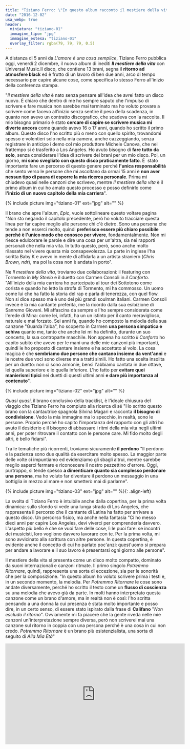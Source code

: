 ```yaml
---
title: "Tiziano Ferro: \"In questo album racconto il mestiere della vita\""
date: "2016-12-02"
usa_webp: true
header:
  miniatura: "tiziano-01"
  immagine_tipo: "jpg"
  immagine_estesa: "tiziano-01"
  overlay_filter: rgba(79, 79, 79, 0.5)
---
```


A distanza di 5 anni da _L'amore è una cosa semplice_, Tiziano Ferro pubblica oggi, venerdì 2 dicembre, il nuovo album di inediti _**Il mestiere della vita**_ con Universal Music.Il disco, che contiene 13 brani, segna il **ritorno ad atmosfere black** ed è frutto di un lavoro di ben due anni, arco di tempo necessario per capire alcune cose, come specifica lo stesso Ferro all'inizio della conferenza stampa.

"_Il mestiere della vita_ è nato senza pensare all'idea che avrei fatto un disco nuovo. È chiaro che dentro di me ho sempre saputo che l'impulso di scrivere e fare musica non sarebbe mai terminato ma ho voluto provare a scrivere come facevo all'inizio senza sentire il peso della scadenza, in quanto non avevo un contratto discografico, che scadeva con la raccolta. Il mio bisogno primario è stato **cercare di capire se scrivere musica mi diverte ancora** come quando avevo 16 o 17 anni, quando ho scritto il primo album. Questo disco l'ho scritto più o meno con quello spirito, trovandomi spesso e volentieri solo nella mia camera, anche cazzeggiando, senza registrare in anticipo i demo col mio produttore Michele Canova, che nel frattempo si è trasferito a Los Angeles. Ho avuto bisogno di **fare tutto da solo**, senza considerare l'idea di scrivere dei brani per un mio disco. Poi, un giorno, **mi sono svegliato con questo disco praticamente fatto**. È  stato importante fare un percorso di questo genere perché **l'unica responsabilità** che sento verso le persone che mi ascoltano da ormai 15 anni è **non aver nessun tipo di paura di esporre la mia ricerca personale**. Prima mi chiudevo quasi nelle canzoni che scrivevo, mentre _Il mestiere della vita_ è il primo album in cui ho amato questo processo e posso definirlo come **l'inizio di un nuovo capitolo della mia carriera**".

{% include picture img="tiziano-01" ext="jpg" alt="" %}

Il brano che apre l'album, _Epic_, vuole sottolineare questo voltare pagina "Non sto negando il capitolo precedente, però ho voluto tracciare questa linea per far capire meglio alle persone chi c'è dietro. Sono una persona che tende a non esserci molto, quindi **preferisco essere più chiaro possibile perché è l'unico modo che conosco per vivere**, fondamentalmente. Non mi riesce edulcorare le parole e dire una cosa per un'altra, sia nei rapporti personali che nella mia vita. In tutto questo, però, sono anche molto rilassato nel vivere questa mia consapevolezza. La parte in inglese l'ha scritta Baby K e avevo in mente di affidarla a un artista straniero (_Chris Brown, ndr_), ma poi la cosa non è andata in porto".

Ne _Il mestiere della vita_, troviamo due collaborazioni: il featuring con Tormento in _My Steelo_ e il duetto con Carmen Consoli in _il Conforto_. "All'inizio della mia carriera ho partecipato al tour dei Sottotono come corista e quando ho letto la strofa di Tormento, mi ha commosso. Un uomo come lui che ha fatto la storia del rap e parla di tenerezza, con quel flow. Non si dice spesso ma è uno dei più grandi soulman italiani. Carmen Consoli invece è la mia cantante preferita, me la ricordo dalla sua esibizione di Sanremo Giovani. Mi affascina da sempre e l'ho sempre considerata come l'erede di Mina: come lei, infatti, ha un un istinto per il canto meraviglioso, naturale e mai forzato. Sei anni fa, quando ho composto la melodia della sua canzone "Guarda l'alba", ho scoperto in Carmen **una persona simpatica e schiva** quanto me, tanto che anche lei mi ha definito, durante un suo concerto, la sua controparte maschile. Non appena ho scritto _il Conforto_ ho capito subito che avevo per le mani una delle mie canzoni più importanti, quindi le ho proposto di cantare insieme e ha accettato al volo. La cosa magica è che **sembriamo due persone che cantano insieme da vent'anni** e le nostre due voci sono diverse ma a tratti simili. Ho fatto una scelta insolita per un duetto: non ci sono armonie, bensì l'abbiamo cantata in due ottave, lei quella superiore e io quella inferiore. L'ho fatto per **evitare quei manierismi tipici** nei duetti di questi ultimi anni **e dare più importanza al contenuto**".

{% include picture img="tiziano-02" ext="jpg" alt="" %}

_Quasi quasi_, il brano conclusivo della tracklist, è l'ideale chiusura del viaggio che Tiziano Ferro ha compiuto alla ricerca di sé "Ho scritto questo brano con la cantautrice spagnola Silvina Magari e racconta **il bisogno di condivisione**. Vedo la mia immagine ma lo specchio, in realtà, sono le persone. Proprio perché ho capito l'importanza del rapporto con gli altri ho avuto il desiderio e il bisogno di abbassare i ritmi della mia vita negli ultimi anni, per poter ritrovare il contatto con le persone care. Mi fido molto degli altri, è bello fidarsi".

Tra le tematiche più ricorrenti, troviamo sicuramente **il perdono** "Il perdono e la pazienza sono due qualità da esercitare molto spesso. La maggior parte delle volte ci impuntiamo ed evidenziamo gli sbagli altrui, mentre sarebbe meglio saperci fermare e riconoscere il nostro pezzettino d'errore. Oggi, purtroppo, si tende spesso **a dimenticare quanto sia complesso perdonare una persona**, ma ho voluto far diventare il perdono un messaggio in una bottiglia in mezzo al mare e non smetterò mai di parlarne".

{% include picture img="tiziano-03" ext="jpg" alt="" %}{: .align-left}

La svolta di Tiziano Ferro è intuibile anche dalla copertina, per la prima volta dinamica: sullo sfondo si vede una lunga strada di Los Angeles, che rappresenta il percorso che il cantante di Latina ha fatto per arrivare a questo disco. Un percorso fisico, ma anche nella fantasia "Ci ho messo dieci anni per capire Los Angeles, devi viverci per comprenderla davvero. L'aspetto più bello è che se vuoi fare delle cose, lì le puoi fare: se incontri dei musicisti, loro vogliono davvero lavorare con te. Per la prima volta, mi sono avvicinato alla scrittura con altre persone. In questa copertina, è evidente anche il concetto di cui ho parlato poc'anzi: quest'uomo si prepara per andare a lavorare e il suo lavoro è presentarsi ogni giorno alle persone".

Il mestiere della vita si presenta come un disco molto compatto, dominato da suoni internazionali e canzoni ritmate. Il primo singolo _Potremmo Ritornare_, quindi, rappresenta una sorta di eccezione, sia per le sonorità che per la composizione. "In questo album ho voluto scrivere prima i testi e, in un secondo momento, la melodia. Per _Potremmo Ritornare_ le cose sono andate diversamente, perché ho scritto il testo come un **flusso di coscienza** su una melodia che avevo già da parte. In molti hanno interpretato questa canzone come un brano d'amore, ma in realtà non è così: l'ho scritta pensando a una donna la cui presenza è stata molto importante e posso dire, in un certo senso, di essere stato ispirato dalla frase di **Califano** "_Non escludo il ritorno_". Ovviamente mi fa piacere che la gente riveda nelle mie canzoni un'interpretazione sempre diversa, però non scriverei mai una canzone sul ritorno in coppia con una persona perché è una cosa in cui non credo. _Potremmo Ritornare_ è un brano più esistenzialista, una sorta di seguito di _Alla Mia Età_"

<iframe width="560" height="315" src="https://www.youtube.com/embed/GgPsYOB0EHU" frameborder="0" allow="accelerometer; autoplay; encrypted-media; gyroscope; picture-in-picture" allowfullscreen></iframe>
